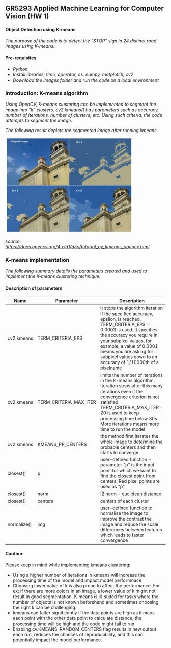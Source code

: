 
## GR5293 Applied Machine Learning for Computer Vision (HW 1)

#### Object Detection using K-means
*The purpose of the code is to detect the "STOP" sign in 24 distinct road images using K-means.* 


#### Pre-requisites

- *Python*
- *Install libraries: time, operator, os, numpy, matplotlib, cv2*
- *Download the images folder and run the code on a local environment*


### Introduction: K-means algorithm 

*Using OpenCV, K-means clustering can be implemented to segment the image into "k" clusters. cv2.kmeans() has parameters such as accuracy, number of iterations, number of clusters, etc. Using such criteria, the code attempts to segment the image.* 

*The following result depicts the segmented image after running kmeans.*

<img src="https://raw.githubusercontent.com/simran-padam/object-detection-kmeans/main/kmeans-image.png"  width="400" height="300">

*source: <https://docs.opencv.org/4.x/d1/d5c/tutorial_py_kmeans_opencv.html>*


### K-means implementation

*The following summary details the parameters created and used to implement the K-means clustering technique.*

#### Description of parameters

| Name                       | Parameter      | Description                                                                 |
| -------------------------- | ------------------ | --------------------------------------------------------------------------- |
| cv2.kmeans               | TERM_CRITERIA_EPS | it stops the algorithm iteration if the specified accuracy, epsilon, is reached. TERM_CRITERIA_EPS = 0.0003 is used. It specifies the accuracy you require in your subpixel values, for example, a value of 0.0001 means you are asking for subpixel values down to an accuracy of 1/10000th of a pixelname                                                          |
| cv2.kmeans                  | TERM_CRITERIA_MAX_ITER | limits the number of iterations in the k-means algorithm. Iteration stops after this many iterations even if the convergence criterion is not satisfied.  TERM_CRITERIA_MAX_ITER = 20 is used to keep processing time below 30s. More iterations means more time to run the model              |
| cv2.kmeans              | KMEANS_PP_CENTERS                 | the method first iterates the whole image to determine the probable centers and then starts to converge                                        |
| closest()            | p            | user-defined function - parameter "p" is the input point for which we want to find the closest point from centers. Red pixel points are used as "p"|
| closest()                   | norm    | l2 norm - euclidean distance                                                               |
| closest()         | centers       | centers of each cluster                                                        |
| normalize()             | img              | user-defined function to normalise the image to improve the contrast the image and reduce the scale differences between features which leads to faster convergence                                     |


#### Caution:

Please keep in mind while implementing kmeans clustering: 

* Using a higher number of iterations in kmeans will increase the processing time of the model and impact model performnace
* Choosing lower value of k is also prone to affect the performance. For ex: if there are more colors in an image, a lower value of k might not result in good segmentation. K-means is ill-suited for tasks where the number of objects is not known beforehand and sometimes choosing the right k can be challenging.
* kmeans can falter significantly if the data points are high as it maps each point with the other data point to calculate distance, the processing time will be high and the code might fail to run.
* Enabling cv.KMEANS_RANDOM_CENTERS flag results in new output each run, reduces the chances of reproducibility, and this can potentially impact the model performance.
